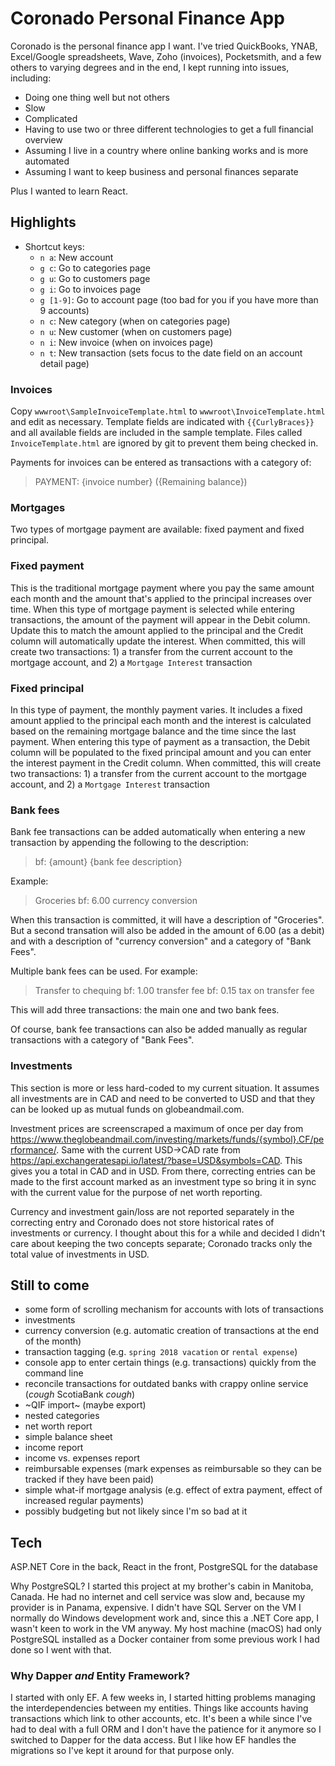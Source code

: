 # Coronado Personal Finance App

Coronado is the personal finance app I want. I've tried QuickBooks, YNAB, Excel/Google spreadsheets, Wave, Zoho (invoices), Pocketsmith, and a few others to varying degrees and in the end, I kept running into issues, including:

- Doing one thing well but not others
- Slow
- Complicated
- Having to use two or three different technologies to get a full financial overview
- Assuming I live in a country where online banking works and is more automated
- Assuming I want to keep business and personal finances separate

Plus I wanted to learn React.

## Highlights

- Shortcut keys:
  - `n a`: New account
  - `g c`: Go to categories page
  - `g u`: Go to customers page
  - `g i`: Go to invoices page
  - `g [1-9]`: Go to account page (too bad for you if you have more than 9 accounts)
  - `n c`: New category (when on categories page)
  - `n u`: New customer (when on customers page)
  - `n i`: New invoice (when on invoices page)
  - `n t`: New transaction (sets focus to the date field on an account detail page)

### Invoices

Copy `wwwroot\SampleInvoiceTemplate.html` to `wwwroot\InvoiceTemplate.html` and edit as necessary. Template fields are indicated with `{{CurlyBraces}}` and all available fields are included in the sample template. Files called `InvoiceTemplate.html` are ignored by git to prevent them being checked in.

Payments for invoices can be entered as transactions with a category of:

> PAYMENT: {invoice number} ({Remaining balance})

### Mortgages

Two types of mortgage payment are available: fixed payment and fixed principal.

### Fixed payment

This is the traditional mortgage payment where you pay the same amount each month and the amount that's applied to the principal increases over time. When this type of mortgage payment is selected while entering transactions, the amount of the payment will appear in the Debit column. Update this to match the amount applied to the principal and the Credit column will automatically update the interest. When committed, this will create two transactions: 1) a transfer from the current account to the mortgage account, and 2) a `Mortgage Interest` transaction

### Fixed principal

In this type of payment, the monthly payment varies. It includes a fixed amount applied to the principal each month and the interest is calculated based on the remaining mortgage balance and the time since the last payment. When entering this type of payment as a transaction, the Debit column will be populated to the fixed principal amount and you can enter the interest payment in the Credit column. When committed, this will create two transactions: 1) a transfer from the current account to the mortgage account, and 2) a `Mortgage Interest` transaction

### Bank fees

Bank fee transactions can be added automatically when entering a new transaction by appending the following to the description:

> bf: {amount} {bank fee description}

Example:

> Groceries bf: 6.00 currency conversion

When this transaction is committed, it will have a description of "Groceries". But a second transation will also be added in the amount of 6.00 (as a debit) and with a description of "currency conversion" and a category of "Bank Fees".

Multiple bank fees can be used. For example:

> Transfer to chequing bf: 1.00 transfer fee bf: 0.15 tax on transfer fee

This will add three transactions: the main one and two bank fees.

Of course, bank fee transactions can also be added manually as regular transactions with a category of "Bank Fees".

### Investments

This section is more or less hard-coded to my current situation. It assumes all investments are in CAD and need to be converted to USD and that they can be looked up as mutual funds on globeandmail.com.

Investment prices are screenscraped a maximum of once per day from https://www.theglobeandmail.com/investing/markets/funds/{symbol}.CF/performance/. Same with the current USD->CAD rate from https://api.exchangeratesapi.io/latest/?base=USD&symbols=CAD. This gives you a total in CAD and in USD. From there, correcting entries can be made to the first account marked as an investment type so bring it in sync with the current value for the purpose of net worth reporting.

Currency and investment gain/loss are not reported separately in the correcting entry and Coronado does not store historical rates of investments or currency. I thought about this for a while and decided I didn't care about keeping the two concepts separate; Coronado tracks only the total value of investments in USD.

## Still to come

- some form of scrolling mechanism for accounts with lots of transactions
- investments
- currency conversion (e.g. automatic creation of transactions at the end of the month)
- transaction tagging (e.g. `spring 2018 vacation` or `rental expense`)
- console app to enter certain things (e.g. transactions) quickly from the command line
- reconcile transactions for outdated banks with crappy online service (*cough* ScotiaBank *cough*)
- ~QIF import~ (maybe export)
- nested categories
- net worth report
- simple balance sheet
- income report
- income vs. expenses report
- reimbursable expenses (mark expenses as reimbursable so they can be tracked if they have been paid)
- simple what-if mortgage analysis (e.g. effect of extra payment, effect of increased regular payments)
- possibly budgeting but not likely since I'm so bad at it

## Tech

ASP.NET Core in the back, React in the front, PostgreSQL for the database

Why PostgreSQL? I started this project at my brother's cabin in Manitoba, Canada. He had no internet and cell service was slow and, because my provider is in Panama, expensive. I didn't have SQL Server on the VM I normally do Windows development work and, since this a .NET Core app, I wasn't keen to work in the VM anyway. My host machine (macOS) had only PostgreSQL installed as a Docker container from some previous work I had done so I went with that.

### Why Dapper _and_ Entity Framework?

I started with only EF. A few weeks in, I started hitting problems managing the interdependencies between my entities. Things like accounts having transactions which link to other accounts, etc. It's been a while since I've had to deal with a full ORM and I don't have the patience for it anymore so I switched to Dapper for the data access. But I like how EF handles the migrations so I've kept it around for that purpose only.